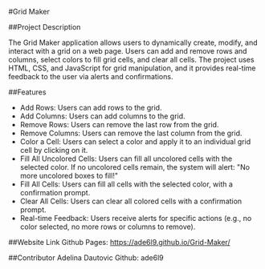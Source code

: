 #Grid Maker

##Project Description

The Grid Maker application allows users to dynamically create, modify, and interact with a grid on a web page. Users can add and remove rows and columns, select colors to fill grid cells, and clear all cells. The project uses HTML, CSS, and JavaScript for grid manipulation, and it provides real-time feedback to the user via alerts and confirmations.

##Features
- Add Rows: Users can add rows to the grid.
- Add Columns: Users can add columns to the grid.
- Remove Rows: Users can remove the last row from the grid.
- Remove Columns: Users can remove the last column from the grid.
- Color a Cell: Users can select a color and apply it to an individual grid cell by clicking on it.
- Fill All Uncolored Cells: Users can fill all uncolored cells with the selected color. If no uncolored cells remain, the system will alert: "No more uncolored boxes to fill!"
- Fill All Cells: Users can fill all cells with the selected color, with a confirmation prompt.
- Clear All Cells: Users can clear all colored cells with a confirmation prompt.
- Real-time Feedback: Users receive alerts for specific actions (e.g., no color selected, no more rows or columns to remove).


##Website Link
Github Pages: https://ade6l9.github.io/Grid-Maker/

##Contributor
Adelina Dautovic
Github: ade6l9
